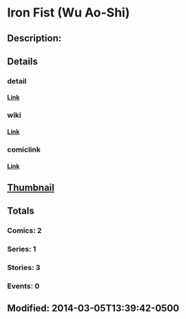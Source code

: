 # Iron Fist (Wu Ao-Shi)
## Description: 
## Details
### detail
#### [Link](http://marvel.com/characters/1011412/iron_fist_wu_ao-shi/featured?utm_campaign=apiRef&utm_source=d8455188da2836f893171a8a63981172)
### wiki
#### [Link](http://marvel.com/universe/Iron_Fist_(Wu_Ao-Shi)?utm_campaign=apiRef&utm_source=d8455188da2836f893171a8a63981172)
### comiclink
#### [Link](http://marvel.com/comics/characters/1011412/iron_fist_wu_ao-shi?utm_campaign=apiRef&utm_source=d8455188da2836f893171a8a63981172)
## [Thumbnail](http://i.annihil.us/u/prod/marvel/i/mg/7/03/53176f05a6851.jpg)
## Totals
### Comics: 2
### Series: 1
### Stories: 3
### Events: 0
## Modified: 2014-03-05T13:39:42-0500